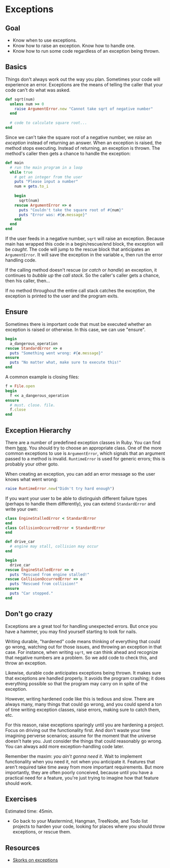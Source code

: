 # Exceptions
## Goal

* Know when to use exceptions.
* Know how to raise an exception. Know how to handle one.
* Know how to run some code regardless of an exception being thrown.

## Basics
Things don't always work out the way you plan. Sometimes your code
will experience an error. Exceptions are the means of telling the
caller that your code can't do what was asked.

```ruby
def sqrt(num)
  unless num >= 0
    raise ArgumentError.new "Cannot take sqrt of negative number" 
  end
  
  # code to calculate square root...
end
```

Since we can't take the square root of a negative number, we *raise*
an *exception* instead of returning an answer. When an exception is
raised, the method stops executing. Instead of returning, an exception
is thrown. The method's caller then gets a chance to handle the
exception:

```ruby
def main
  # run the main program in a loop
  while true
    # get an integer from the user
    puts "Please input a number"
    num = gets.to_i
    
    begin
      sqrt(num)
    rescue ArgumentError => e
      puts "Couldn't take the square root of #{num}"
      puts "Error was: #{e.message}"
    end
  end
end
```

If the user feeds in a negative number, `sqrt` will raise an
exception. Because main has wrapped this code in a begin/rescue/end
block, the exception will be *caught*. The code will jump to the
rescue block that anticipates an `ArgumentError`. It will save the
exception in the variable `e`, then run the error handling code.

If the calling method doesn't rescue (or *catch* or *handle*) an
exception, it continues to *bubble up* the *call stack*. So the
caller's caller gets a chance, then his caller, then...

If no method throughout the entire call stack catches the exception,
the exception is printed to the user and the program exits.

## Ensure
Sometimes there is important code that must be executed whether an
exception is raised or otherwise. In this case, we can use "ensure".

```ruby
begin
  a_dangerous_operation
rescue StandardError => e
  puts "Something went wrong: #{e.message}"
ensure
  puts "No matter what, make sure to execute this!"
end
```

A common example is closing files:

```ruby
f = File.open
begin
  f << a_dangerous_operation
ensure
  # must. close. file.
  f.close
end
```

## Exception Hierarchy
There are a number of predefined exception classes in Ruby. You can
find them [here][exception-classes]. You should try to choose an
appropriate class. One of the more common exceptions to use is
`ArgumentError`, which signals that an argument passed to a method is
invalid. `RuntimeError` is used for generic errors; this is probably
your other goto.

[exception-classes]: http://blog.nicksieger.com/articles/2006/09/06/rubys-exception-hierarchy

When creating an exception, you can add an error message so the user
knows what went wrong:

```ruby
raise RuntimeError.new("Didn't try hard enough")
```

If you want your user to be able to distinguish different failure
types (perhaps to handle them differently), you can extend
`StandardError` and write your own:

```ruby
class EngineStalledError < StandardError
end
class CollisionOccurredError < StandardError
end

def drive_car
  # engine may stall, collision may occur
end

begin
  drive_car
rescue EngineStalledError => e
  puts "Rescued from engine stalled!"
rescue CollisionOccurredError => e
  puts "Rescued from collision!"
ensure
  puts "Car stopped."
end
```

## Don't go crazy
Exceptions are a great tool for handling unexpected errors. But once
you have a hammer, you may find yourself starting to look for nails.

Writing durable, "hardened" code means thinking of everything that
could go wrong, watching out for those issues, and throwing an
exception in that case. For instance, when writing `sqrt`, we can
think ahead and recognize that negative numbers are a problem. So we
add code to check this, and throw an exception.

Likewise, durable code anticipates exceptions being thrown. It makes
sure that exceptions are handled properly. It avoids the program
crashing; it does everything possible so that the program may carry on
in spite of the exception.

However, writing hardened code like this is tedious and slow. There
are always many, many things that could go wrong, and you could spend
a ton of time writing exception classes, raise errors, making sure to
catch them, etc.

For this reason, raise exceptions sparingly until you are hardening a
project. Focus on driving out the functionality first. And don't waste
your time imagining perverse scenarios; assume for the moment that the
universe doesn't hate you. Just consider the things that could
reasonably go wrong. You can always add more exception-handling code
later.

Remember the maxim: *you ain't gonna need it*. Wait to implement
functionality when you need it, not when you anticipate it. Features
that aren't required take time away from more important
requirements. But more importantly, they are often poorly conceived,
because until you have a practical need for a feature, you're just
trying to imagine how that feature should work.

## Exercises
Estimated time: 45min.

* Go back to your Mastermind, Hangman, TreeNode, and Todo list
  projects to harden your code, looking for places where you should
  throw exceptions, or rescue them.

## Resources
* [Skorks on exceptions][skorks-exceptions]

[skorks-exceptions]: http://www.skorks.com/2009/09/ruby-exceptions-and-exception-handling/
[Ruby Patterns]: https://github.com/adomokos/DesignPatterns-Ruby/
